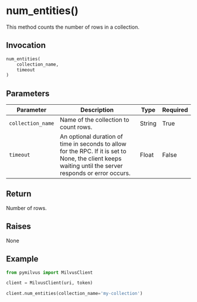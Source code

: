 # num_entities()

This method counts the number of rows in a collection.

## Invocation

```python
num_entities(
    collection_name,
    timeout
)
```

## Parameters

| Parameter          | Description                          | Type     | Required |
|--------------------|--------------------------------------|----------|----------|
| `collection_name` | Name of the collection to count rows. | String | True     |
| `timeout` | An optional duration of time in seconds to allow for the RPC. If it is set to None, the client keeps waiting until the server responds or error occurs. | Float | False     |

## Return

Number of rows.

## Raises

None

## Example

```python
from pymilvus import MilvusClient

client = MilvusClient(uri, token)

client.num_entities(collection_name='my-collection')
```